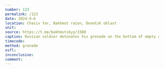 ```yaml
---
number: 123
permalink: /123
date: 2024-9-6
location: Chasiv Yar, Bakhmut raion, Donetsk oblast
unit: 
source: https://t.me/bakhmutskyy/3380
caption: Russian soldier detonates his grenade on the bottom of empty channel
timecode: 
method: grenade
nsfl: 
inconclusive:
comment: 
---
```

<script async src="https://telegram.org/js/telegram-widget.js?22" data-telegram-post="ukr_pics/23343" data-width="100%" data-userpic="false"></script>
<script async src="https://telegram.org/js/telegram-widget.js?22" data-telegram-post="ukr_pics/23652" data-width="100%" data-userpic="false"></script>
